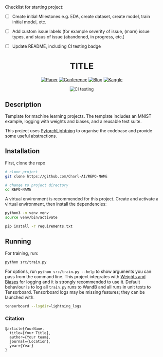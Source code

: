 Checklist for starting project:

* [ ] Create initial Milestones e.g. EDA, create dataset, create model, train initial model, etc.
* [ ] Add custom issue labels (for example severity of issue, (more) issue types, and staus of issue (abandoned, in progress, etc.)
* [ ] Update README, including CI testing badge


<div align="center">

# TITLE

[![Paper](http://img.shields.io/badge/paper-arxiv.1001.2234-B31B1B.svg)](https://www.nature.com/articles/nature14539)
[![Conference](http://img.shields.io/badge/NeurIPS-2019-4b44ce.svg)](https://papers.nips.cc/book/advances-in-neural-information-processing-systems-31-2018)
[![Blog](http://img.shields.io/badge/Blog-NameofPost-c044ce.svg)](https://charl-ai.github.io/)
[![Kaggle](http://img.shields.io/badge/Kaggle-CompetitionName-44c5ce.svg)](https://www.kaggle.com/competitions)


![CI testing](https://github.com/Charl-AI/lightning-template/workflows/CI%20testing/badge.svg?branch=master&event=push)


</div>

## Description
Template for machine learning projects. The template includes an MNIST example, logging with weights and biases, and a reusable test suite.

This project uses [PytorchLightning](https://pytorch-lightning.readthedocs.io/en/latest/) to organise the codebase and provide some useful abstractions.


## Installation
First, clone the repo
```bash
# clone project
git clone https://github.com/Charl-AI/REPO-NAME

# change to project directory
cd REPO-NAME
```

A virtual environment is recommended for this project. Create and activate a virtual environment, then install the dependencies:

```bash
python3 -m venv venv
source venv/bin/activate

pip install -r requirements.txt
```

## Running

For training, run:

```bash
python src/train.py
```

For options, run `python src/train.py --help` to show arguments you can pass from the command line.
This project integrates with [Weights and Biases](https://wandb.ai/site) for logging and it is strongly recommended to use it. Default behaviour is to log all `train.py` runs to WandB and all runs in unit tests to Tensorboard. Tensorboard logs may be missing features; they can be launched with:

```bash
tensorboard --logdir=lightning_logs
```

### Citation
```
@article{YourName,
  title={Your Title},
  author={Your team},
  journal={Location},
  year={Year}
}
```
